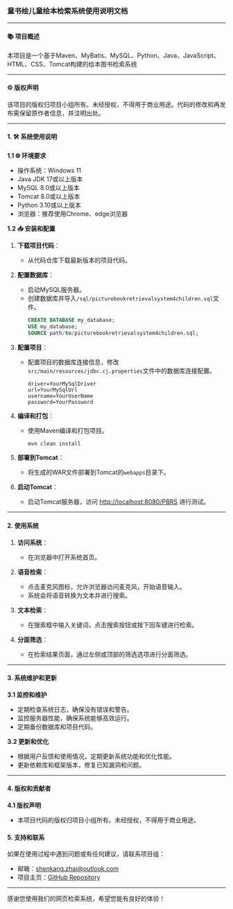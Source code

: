 ### 童书绘儿童绘本检索系统使用说明文档

---

#### 📚 项目概述

本项目是一个基于Maven、MyBatis、MySQL、Python、Java、JavaScript、HTML、CSS、Tomcat构建的绘本图书检索系统

---

#### ©️ 版权声明

该项目的版权归项目小组所有。未经授权，不得用于商业用途。代码的修改和再发布需保留原作者信息，并注明出处。

---

#### 1. 🛠️ 系统使用说明

**1.1 🌐 环境要求**

- 操作系统：Windows 11
- Java JDK 17或以上版本
- MySQL 8.0或以上版本
- Tomcat 8.0或以上版本
- Python 3.10或以上版本
- 浏览器：推荐使用Chrome、edge浏览器

**1.2 📥 安装和配置**

1. **下载项目代码**：
    - 从代码仓库下载最新版本的项目代码。

2. **配置数据库**：
    - 启动MySQL服务器。
    - 创建数据库并导入`/sql/picturebookretrievalsystem4children.sql`文件。
      ```sql
      CREATE DATABASE my_database;
      USE my_database;
      SOURCE path/to/picturebookretrievalsystem4children.sql;
      ```

3. **配置项目**：
    - 配置项目的数据库连接信息，修改`src/main/resources/jdbc.cj.properties`文件中的数据库连接配置。
      ```properties
      driver=YourMySqlDriver
      url=YourMySqlUrl
      username=YourUserName
      password=YourPassword
      ```

4. **编译和打包**：
    - 使用Maven编译和打包项目。
      ```sh
      mvn clean install
      ```

5. **部署到Tomcat**：
    - 将生成的WAR文件部署到Tomcat的`webapps`目录下。

6. **启动Tomcat**：
    - 启动Tomcat服务器，访问 <http://localhost:8080/PBRS> 进行测试。

---
#### 2. 使用系统

1. **访问系统**：
    - 在浏览器中打开系统首页。

2. **语音检索**：
    - 点击麦克风图标，允许浏览器访问麦克风，开始语音输入。
    - 系统会将语音转换为文本并进行搜索。

3. **文本检索**：
    - 在搜索框中输入关键词，点击搜索按钮或按下回车键进行检索。

4. **分面筛选**：
    - 在检索结果页面，通过左侧或顶部的筛选选项进行分面筛选。

---

#### 3. 系统维护和更新

**3.1 监控和维护**

- 定期检查系统日志，确保没有错误和警告。
- 监控服务器性能，确保系统能够高效运行。
- 定期备份数据库和项目代码。

**3.2 更新和优化**

- 根据用户反馈和使用情况，定期更新系统功能和优化性能。
- 更新依赖库和框架版本，修复已知漏洞和问题。

---

#### 4. 版权和贡献者

**4.1 版权声明**

- 本项目代码的版权归项目小组所有。未经授权，不得用于商业用途。

#### 5. 支持和联系

如果在使用过程中遇到问题或有任何建议，请联系项目组：

- 邮箱：shenkang.zhai@outlook.com
- 项目主页：[GitHub Repository](https://github.com/yuuv12/PBRS.git)

---

感谢您使用我们的网页检索系统，希望您能有良好的体验！

